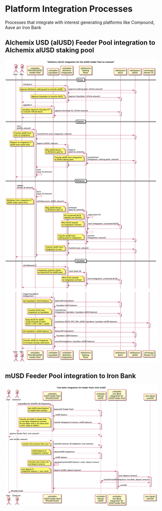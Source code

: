 
# Platform Integration Processes

Processes that integrate with interest generating platforms like Compound, Aave an Iron Bank

## Alchemix USD (alUSD) Feeder Pool integration to Alchemix alUSD staking pool

![Alchemix](./alchemixLiquidation.png)

## mUSD Feeder Pool integration to Iron Bank

![Iron Bank](./feederPoolIronBankIntegration.png)